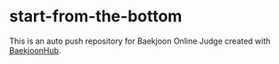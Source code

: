 # start-from-the-bottom
This is an auto push repository for Baekjoon Online Judge created with [BaekjoonHub](https://github.com/BaekjoonHub/BaekjoonHub).
